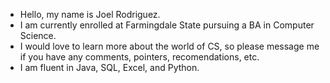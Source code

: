  - Hello, my name is Joel Rodriguez.
  - I am currently enrolled at Farmingdale State pursuing a BA in Computer Science.
  - I would love to learn more about the world of CS, so please message me if you have any comments, pointers, recomendations, etc.
  - I am fluent in Java, SQL, Excel, and Python.
<!---jxvoy23/jxvoy23 is a ✨ special ✨ repository because its `README.md` (this file) appears on your GitHub profile.--->


